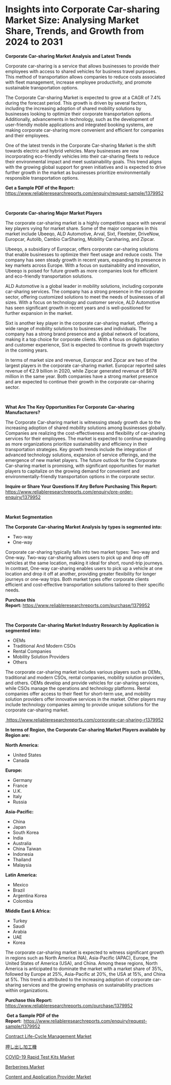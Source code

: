 <p><h1>Insights into Corporate Car-sharing Market Size: Analysing Market Share, Trends, and Growth from 2024 to 2031</h1></p><p><strong>Corporate Car-sharing Market Analysis and Latest Trends</strong></p>
<p><p>Corporate car-sharing is a service that allows businesses to provide their employees with access to shared vehicles for business travel purposes. This method of transportation allows companies to reduce costs associated with fleet management, increase employee productivity, and promote sustainable transportation options.</p><p>The Corporate Car-sharing Market is expected to grow at a CAGR of 7.4% during the forecast period. This growth is driven by several factors, including the increasing adoption of shared mobility solutions by businesses looking to optimize their corporate transportation options. Additionally, advancements in technology, such as the development of user-friendly mobile applications and integrated booking systems, are making corporate car-sharing more convenient and efficient for companies and their employees.</p><p>One of the latest trends in the Corporate Car-sharing Market is the shift towards electric and hybrid vehicles. Many businesses are now incorporating eco-friendly vehicles into their car-sharing fleets to reduce their environmental impact and meet sustainability goals. This trend aligns with the growing global support for green initiatives and is expected to drive further growth in the market as businesses prioritize environmentally responsible transportation options.</p></p>
<p><strong>Get a Sample PDF of the Report:&nbsp;</strong> <a href="https://www.reliableresearchreports.com/enquiry/request-sample/1379952">https://www.reliableresearchreports.com/enquiry/request-sample/1379952</a></p>
<p>&nbsp;</p>
<p><strong>Corporate Car-sharing Major Market Players</strong></p>
<p><p>The corporate car-sharing market is a highly competitive space with several key players vying for market share. Some of the major companies in this market include Ubeeqo, ALD Automotive, Arval, Sixt, Fleetster, DriveNow, Europcar, Autolib, Cambio CarSharing, Mobility Carsharing, and Zipcar.</p><p>Ubeeqo, a subsidiary of Europcar, offers corporate car-sharing solutions that enable businesses to optimize their fleet usage and reduce costs. The company has seen steady growth in recent years, expanding its presence in key markets across Europe. With a focus on sustainability and innovation, Ubeeqo is poised for future growth as more companies look for efficient and eco-friendly transportation solutions.</p><p>ALD Automotive is a global leader in mobility solutions, including corporate car-sharing services. The company has a strong presence in the corporate sector, offering customized solutions to meet the needs of businesses of all sizes. With a focus on technology and customer service, ALD Automotive has seen significant growth in recent years and is well-positioned for further expansion in the market.</p><p>Sixt is another key player in the corporate car-sharing market, offering a wide range of mobility solutions to businesses and individuals. The company has a strong brand presence and a global network of locations, making it a top choice for corporate clients. With a focus on digitalization and customer experience, Sixt is expected to continue its growth trajectory in the coming years.</p><p>In terms of market size and revenue, Europcar and Zipcar are two of the largest players in the corporate car-sharing market. Europcar reported sales revenue of €2.9 billion in 2020, while Zipcar generated revenue of $678 million in the same year. Both companies have a strong market presence and are expected to continue their growth in the corporate car-sharing sector.</p></p>
<p>&nbsp;</p>
<p><strong>What Are The Key Opportunities For Corporate Car-sharing Manufacturers?</strong></p>
<p><p>The Corporate Car-sharing market is witnessing steady growth due to the increasing adoption of shared mobility solutions among businesses globally. Companies are realizing the cost-effectiveness and flexibility of car-sharing services for their employees. The market is expected to continue expanding as more organizations prioritize sustainability and efficiency in their transportation strategies. Key growth trends include the integration of advanced technology solutions, expansion of service offerings, and the emergence of new market players. The future outlook for the Corporate Car-sharing market is promising, with significant opportunities for market players to capitalize on the growing demand for convenient and environmentally-friendly transportation options in the corporate sector.</p></p>
<p><strong>Inquire or Share Your Questions If Any Before Purchasing This Report:</strong> <a href="https://www.reliableresearchreports.com/enquiry/pre-order-enquiry/1379952">https://www.reliableresearchreports.com/enquiry/pre-order-enquiry/1379952</a></p>
<p>&nbsp;</p>
<p><strong>Market Segmentation</strong></p>
<p><strong>The Corporate Car-sharing Market Analysis by types is segmented into:</strong></p>
<p><ul><li>Two-way</li><li>One-way</li></ul></p>
<p><p>Corporate car-sharing typically falls into two market types: Two-way and One-way. Two-way car-sharing allows users to pick up and drop off vehicles at the same location, making it ideal for short, round-trip journeys. In contrast, One-way car-sharing enables users to pick up a vehicle at one location and drop it off at another, providing greater flexibility for longer journeys or one-way trips. Both market types offer corporate clients efficient and cost-effective transportation solutions tailored to their specific needs.</p></p>
<p><strong>Purchase this Report:&nbsp;</strong><a href="https://www.reliableresearchreports.com/purchase/1379952">https://www.reliableresearchreports.com/purchase/1379952</a></p>
<p>&nbsp;</p>
<p><strong>The Corporate Car-sharing Market Industry Research by Application is segmented into:</strong></p>
<p><ul><li>OEMs</li><li>Traditional And Modern CSOs</li><li>Rental Companies</li><li>Mobility Solution Providers</li><li>Others</li></ul></p>
<p><p>The corporate car-sharing market includes various players such as OEMs, traditional and modern CSOs, rental companies, mobility solution providers, and others. OEMs develop and provide vehicles for car-sharing services, while CSOs manage the operations and technology platforms. Rental companies offer access to their fleet for short-term use, and mobility solution providers offer innovative services in the market. Other players may include technology companies aiming to provide unique solutions for the corporate car-sharing market.</p></p>
<p><a href="https://www.reliableresearchreports.com/corporate-car-sharing-r1379952">&nbsp;https://www.reliableresearchreports.com/corporate-car-sharing-r1379952</a></p>
<p><strong>In terms of Region, the Corporate Car-sharing Market Players available by Region are:</strong></p>
<p>
    <p> <strong> North America: </strong>
        <ul>
            <li>United States</li>
            <li>Canada</li>
        </ul>
        </p> 
    <p> <strong> Europe: </strong>
        <ul>
            <li>Germany</li>
            <li>France</li>
            <li>U.K.</li>
            <li>Italy</li>
            <li>Russia</li>
        </ul>
        </p> 
    <p> <strong> Asia-Pacific: </strong>
        <ul>
            <li>China</li>
            <li>Japan</li>
            <li>South Korea</li>
            <li>India</li>
            <li>Australia</li>
            <li>China Taiwan</li>
            <li>Indonesia</li>
            <li>Thailand</li>
            <li>Malaysia</li>
        </ul>
        </p> 
    <p> <strong> Latin America: </strong>
        <ul>
            <li>Mexico</li>
            <li>Brazil</li>
            <li>Argentina Korea</li>
            <li>Colombia</li>
        </ul>
        </p> 
    <p> <strong> Middle East & Africa: </strong>
        <ul>
            <li>Turkey</li>
            <li>Saudi</li>
            <li>Arabia</li>
            <li>UAE</li>
            <li>Korea</li>
        </ul>
    </p>
    </p>
<p><p>The corporate car-sharing market is expected to witness significant growth in regions such as North America (NA), Asia-Pacific (APAC), Europe, the United States of America (USA), and China. Among these regions, North America is anticipated to dominate the market with a market share of 35%, followed by Europe at 25%, Asia-Pacific at 20%, the USA at 15%, and China at 5%. This trend is attributed to the increasing adoption of corporate car-sharing services and the growing emphasis on sustainability practices within organizations.</p></p>
<p><strong>Purchase this Report: </strong><a href="https://www.reliableresearchreports.com/purchase/1379952">https://www.reliableresearchreports.com/purchase/1379952</a></p>
<p>&nbsp;<strong>Get a Sample PDF of the Report:&nbsp;&nbsp;</strong><a href="https://www.reliableresearchreports.com/enquiry/request-sample/1379952">https://www.reliableresearchreports.com/enquiry/request-sample/1379952</a></p>
<p><strong></strong></p>
<p><p><a href="https://github.com/LaceyZemlak1/Market-Research-Report-List-1/blob/main/contract-life-cycle-management-market.md">Contract Life-Cycle Management Market</a></p><p><a href="https://github.com/deonnorth8/Market-Research-Report-List-1/blob/main/308998761638.md">押し出し加工機</a></p><p><a href="https://www.linkedin.com/pulse/covid-19-rapid-test-kits-market-offers-provide-insightful-data-f85je">COVID-19 Rapid Test Kits Market</a></p><p><a href="https://www.linkedin.com/pulse/berberines-market-size-furnishes-valuable-information-encompassing-m3lse">Berberines Market</a></p><p><a href="https://github.com/MyrtisWest1/Market-Research-Report-List-1/blob/main/content-and-application-provider-market.md">Content and Application Provider Market</a></p></p>